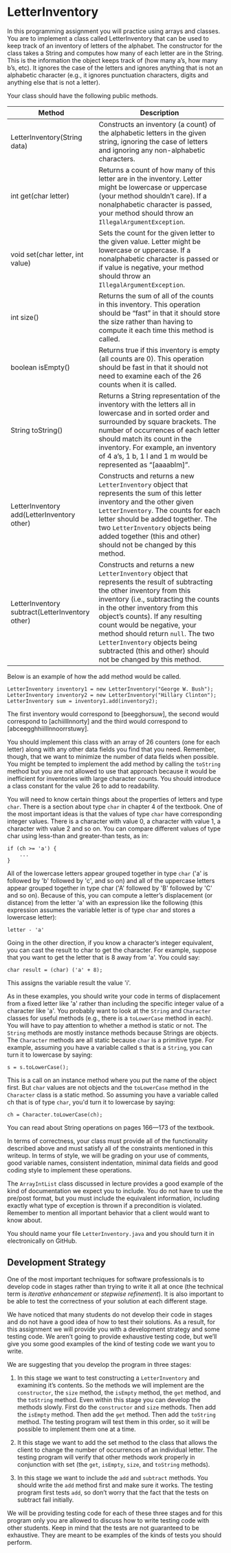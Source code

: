 # LetterInventory  
In this programming assignment you will practice using arrays and classes. You are to implement a class called LetterInventory that can be used to keep track of an inventory of letters of the alphabet. The constructor for the class takes a String and computes how many of each letter are in the String. This is the information the object keeps track of (how many a’s, how many b’s, etc). It ignores the case of the letters and ignores anything that is not an alphabetic character (e.g., it ignores punctuation characters, digits and anything else that is not a letter).

Your class should have the following public methods.

| Method | Description |
-------- | ------------
| LetterInventory(String data) | Constructs an inventory (a count) of the alphabetic letters in the given string, ignoring the case of letters and ignoring any non-alphabetic characters. |
| int get(char letter) | Returns a count of how many of this letter are in the inventory. Letter might be lowercase or uppercase (your method shouldn’t care). If a nonalphabetic character is passed, your method should throw an `IllegalArgumentException`. |
| void set(char letter, int value) | Sets the count for the given letter to the given value. Letter might be lowercase or uppercase. If a nonalphabetic character is passed or if value is negative, your method should throw an `IllegalArgumentException`. |
| int size() | Returns the sum of all of the counts in this inventory. This operation should be “fast” in that it should store the size rather than having to compute it each time this method is called. |
| boolean isEmpty() | Returns true if this inventory is empty (all counts are 0). This operation should be fast in that it should not need to examine each of the 26 counts when it is called. |
| String toString() | Returns a String representation of the inventory with the letters all in lowercase and in sorted order and surrounded by square brackets. The number of occurrences of each letter should match its count in the inventory. For example, an inventory of 4 a’s, 1 b, 1 l and 1 m would be represented as “[aaaablm]”. |
| LetterInventory add(LetterInventory other) | Constructs and returns a new `LetterInventory` object that represents the sum of this letter inventory and the other given `LetterInventory`. The counts for each letter should be added together. The two `LetterInventory` objects being added together (this and other) should not be changed by this method. |
| LetterInventory subtract(LetterInventory other) | Constructs and returns a new `LetterInventory` object that represents the result of subtracting the other inventory from this inventory (i.e., subtracting the counts in the other inventory from this object’s counts). If any resulting count would be negative, your method should return `null`. The two `LetterInventory` objects being subtracted (this and other) should not be changed by this method. |

Below is an example of how the add method would be called.

    LetterInventory inventory1 = new LetterInventory("George W. Bush");
    LetterInventory inventory2 = new LetterInventory("Hillary Clinton");
    LetterInventory sum = inventory1.add(inventory2);
    
The first inventory would correspond to [beegghorsuw], the second would correspond to [achiilllnnorty] and the third would correspond to [abceegghhiilllnnoorrstuwy].

You should implement this class with an array of 26 counters (one for each letter) along with any other data fields you find that you need. Remember, though, that we want to minimize the number of data fields when possible. You might be tempted to implement the add method by calling the `toString` method but you are not allowed to use that approach because it would be inefficient for inventories with large character counts. You should introduce a class constant for the value 26 to add to readability.

You will need to know certain things about the properties of letters and type `char`. There is a section about type `char` in chapter 4 of the textbook. One of the most important ideas is that the values of type `char` have corresponding integer values. There is a character with value 0, a character with value 1, a character with value 2 and so on. You can compare different values of type char using less-than and greater-than tests, as in:

    if (ch >= 'a') {
        ...
    }
    
All of the lowercase letters appear grouped together in type `char` ('a' is followed by 'b' followed by 'c', and so on) and all of the uppercase letters appear grouped together in type char ('A' followed by 'B' followed by 'C' and so on). Because of this, you can compute a letter’s displacement (or distance) from the letter 'a' with an expression like the following (this expression assumes the variable letter is of type `char` and stores a lowercase letter):

    letter - 'a'
    
Going in the other direction, if you know a character’s integer equivalent, you can cast the result to char to get the character. For example, suppose that you want to get the letter that is 8 away from 'a'. You could say:

    char result = (char) ('a' + 8);
    
This assigns the variable result the value 'i'.

As in these examples, you should write your code in terms of displacement from a fixed letter like 'a' rather than including the specific integer value of a character like 'a'.
You probably want to look at the `String` and `Character` classes for useful methods (e.g., there is a `toLowerCase` method in each). You will have to pay attention to whether a method is static or not. The `String` methods are mostly instance methods because Strings are objects. The `Character` methods are all static because `char` is a primitive type. For example, assuming you have a variable called s that is a `String`, you can turn it to lowercase by saying:

    s = s.toLowerCase();
    
This is a call on an instance method where you put the name of the object first. But `char` values are not objects and the `toLowerCase` method in the `Character` class is a static method. So assuming you have a variable called ch that is of type `char`, you'd turn it to lowercase by saying:

    ch = Character.toLowerCase(ch);

You can read about String operations on pages 166—173 of the textbook.

In terms of correctness, your class must provide all of the functionality described above and must satisfy all of the constraints mentioned in this writeup. In terms of style, we will be grading on your use of comments, good variable names, consistent indentation, minimal data fields and good coding style to implement these operations.

The `ArrayIntList` class discussed in lecture provides a good example of the kind of documentation we expect you to include. You do not have to use the pre/post format, but you must include the equivalent information, including exactly what type of exception is thrown if a precondition is violated. Remember to mention all important behavior that a client would want to know about.

You should name your file `LetterInventory.java` and you should turn it in electronically on GitHub.

## Development Strategy

One of the most important techniques for software professionals is to develop code in stages rather than trying to write it all at once (the technical term is *iterative enhancement* or *stepwise refinement*). It is also important to be able to test the correctness of your solution at each different stage.

We have noticed that many students do not develop their code in stages and do not have a good idea of how to test their solutions. As a result, for this assignment we will provide you with a development strategy and some testing code. We aren’t going to provide exhaustive testing code, but we’ll give you some good examples of the kind of testing code we want you to write.

We are suggesting that you develop the program in three stages:

1. In this stage we want to test constructing a `LetterInventory` and examining it’s contents. So the methods we will implement are the `constructor`, the `size` method, the `isEmpty` method, the `get` method, and the `toString` method. Even within this stage you can develop the methods slowly. First do the `constructor` and `size` methods. Then add the `isEmpty` method. Then add the `get` method. Then add the `toString` method. The testing program will test them in this order, so it will be possible to implement them one at a time.

2. It this stage we want to add the set method to the class that allows the client to change the number of occurrences of an individual letter. The testing program will verify that other methods work properly in conjunction with set (the `get`, `isEmpty`, `size`, and `toString` methods).

3. In this stage we want to include the `add` and `subtract` methods. You should write the `add` method first and make sure it works. The testing program first tests `add`, so don’t worry that the fact that the tests on subtract fail initially.

We will be providing testing code for each of these three stages and for this program only you are allowed to discuss how to write testing code with other students. Keep in mind that the tests are not guaranteed to be exhaustive. They are meant to be examples of the kinds of tests you should perform.
